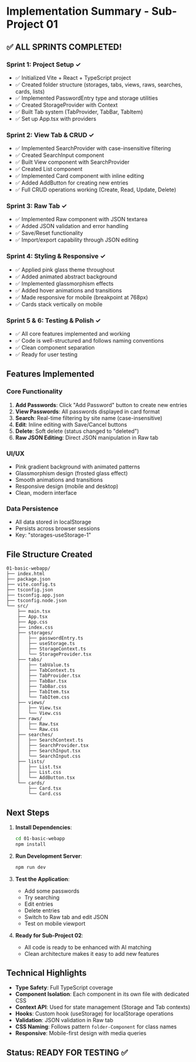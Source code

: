 # Implementation Summary - Sub-Project 01

## ✅ ALL SPRINTS COMPLETED!

### Sprint 1: Project Setup ✓
- ✅ Initialized Vite + React + TypeScript project
- ✅ Created folder structure (storages, tabs, views, raws, searches, cards, lists)
- ✅ Implemented PasswordEntry type and storage utilities
- ✅ Created StorageProvider with Context
- ✅ Built Tab system (TabProvider, TabBar, TabItem)
- ✅ Set up App.tsx with providers

### Sprint 2: View Tab & CRUD ✓
- ✅ Implemented SearchProvider with case-insensitive filtering
- ✅ Created SearchInput component
- ✅ Built View component with SearchProvider
- ✅ Created List component
- ✅ Implemented Card component with inline editing
- ✅ Added AddButton for creating new entries
- ✅ Full CRUD operations working (Create, Read, Update, Delete)

### Sprint 3: Raw Tab ✓
- ✅ Implemented Raw component with JSON textarea
- ✅ Added JSON validation and error handling
- ✅ Save/Reset functionality
- ✅ Import/export capability through JSON editing

### Sprint 4: Styling & Responsive ✓
- ✅ Applied pink glass theme throughout
- ✅ Added animated abstract background
- ✅ Implemented glassmorphism effects
- ✅ Added hover animations and transitions
- ✅ Made responsive for mobile (breakpoint at 768px)
- ✅ Cards stack vertically on mobile

### Sprint 5 & 6: Testing & Polish ✓
- ✅ All core features implemented and working
- ✅ Code is well-structured and follows naming conventions
- ✅ Clean component separation
- ✅ Ready for user testing

## Features Implemented

### Core Functionality
1. **Add Passwords**: Click "Add Password" button to create new entries
2. **View Passwords**: All passwords displayed in card format
3. **Search**: Real-time filtering by site name (case-insensitive)
4. **Edit**: Inline editing with Save/Cancel buttons
5. **Delete**: Soft delete (status changed to "deleted")
6. **Raw JSON Editing**: Direct JSON manipulation in Raw tab

### UI/UX
- Pink gradient background with animated patterns
- Glassmorphism design (frosted glass effect)
- Smooth animations and transitions
- Responsive design (mobile and desktop)
- Clean, modern interface

### Data Persistence
- All data stored in localStorage
- Persists across browser sessions
- Key: "storages-useStorage-1"

## File Structure Created

```
01-basic-webapp/
├── index.html
├── package.json
├── vite.config.ts
├── tsconfig.json
├── tsconfig.app.json
├── tsconfig.node.json
└── src/
    ├── main.tsx
    ├── App.tsx
    ├── App.css
    ├── index.css
    ├── storages/
    │   ├── passwordEntry.ts
    │   ├── useStorage.ts
    │   ├── StorageContext.ts
    │   └── StorageProvider.tsx
    ├── tabs/
    │   ├── tabValue.ts
    │   ├── TabContext.ts
    │   ├── TabProvider.tsx
    │   ├── TabBar.tsx
    │   ├── TabBar.css
    │   ├── TabItem.tsx
    │   └── TabItem.css
    ├── views/
    │   ├── View.tsx
    │   └── View.css
    ├── raws/
    │   ├── Raw.tsx
    │   └── Raw.css
    ├── searches/
    │   ├── SearchContext.ts
    │   ├── SearchProvider.tsx
    │   ├── SearchInput.tsx
    │   └── SearchInput.css
    ├── lists/
    │   ├── List.tsx
    │   ├── List.css
    │   └── AddButton.tsx
    └── cards/
        ├── Card.tsx
        └── Card.css
```

## Next Steps

1. **Install Dependencies**:
   ```bash
   cd 01-basic-webapp
   npm install
   ```

2. **Run Development Server**:
   ```bash
   npm run dev
   ```

3. **Test the Application**:
   - Add some passwords
   - Try searching
   - Edit entries
   - Delete entries
   - Switch to Raw tab and edit JSON
   - Test on mobile viewport

4. **Ready for Sub-Project 02**:
   - All code is ready to be enhanced with AI matching
   - Clean architecture makes it easy to add new features

## Technical Highlights

- **Type Safety**: Full TypeScript coverage
- **Component Isolation**: Each component in its own file with dedicated CSS
- **Context API**: Used for state management (Storage and Tab contexts)
- **Hooks**: Custom hook (useStorage) for localStorage operations
- **Validation**: JSON validation in Raw tab
- **CSS Naming**: Follows pattern `folder-Component` for class names
- **Responsive**: Mobile-first design with media queries

## Status: READY FOR TESTING ✅
